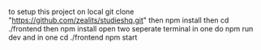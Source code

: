 to setup this project on local 
git clone "https://github.com/zealits/studieshq.git"
then npm install
then cd ./frontend
then npm install
open two seperate terminal
in one do npm run dev
and in one cd ./frontend npm start
